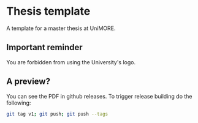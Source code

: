 # Thesis template
A template for a master thesis at UniMORE.  
## Important reminder
You are forbidden from using the University's logo.  
## A preview?
You can see the PDF in github releases.
To trigger release building do the following:
```bash
git tag v1; git push; git push --tags
```